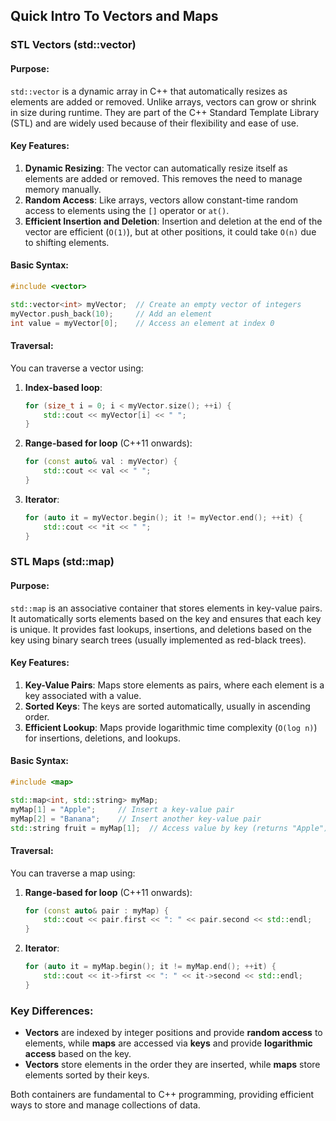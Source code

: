 ## Quick Intro To Vectors and Maps

### STL Vectors (std::vector)

#### Purpose:

`std::vector` is a dynamic array in C++ that automatically resizes as elements are added or removed. Unlike arrays, vectors can grow or shrink in size during runtime. They are part of the C++ Standard Template Library (STL) and are widely used because of their flexibility and ease of use.

#### Key Features:

1. **Dynamic Resizing**: The vector can automatically resize itself as elements are added or removed. This removes the need to manage memory manually.
2. **Random Access**: Like arrays, vectors allow constant-time random access to elements using the `[]` operator or `at()`.
3. **Efficient Insertion and Deletion**: Insertion and deletion at the end of the vector are efficient (`O(1)`), but at other positions, it could take `O(n)` due to shifting elements.

#### Basic Syntax:

```cpp
#include <vector>

std::vector<int> myVector;  // Create an empty vector of integers
myVector.push_back(10);     // Add an element
int value = myVector[0];    // Access an element at index 0
```

#### Traversal:

You can traverse a vector using:

1. **Index-based loop**:

   ```cpp
   for (size_t i = 0; i < myVector.size(); ++i) {
       std::cout << myVector[i] << " ";
   }
   ```

2. **Range-based for loop** (C++11 onwards):

   ```cpp
   for (const auto& val : myVector) {
       std::cout << val << " ";
   }
   ```

3. **Iterator**:
   ```cpp
   for (auto it = myVector.begin(); it != myVector.end(); ++it) {
       std::cout << *it << " ";
   }
   ```

### STL Maps (std::map)

#### Purpose:

`std::map` is an associative container that stores elements in key-value pairs. It automatically sorts elements based on the key and ensures that each key is unique. It provides fast lookups, insertions, and deletions based on the key using binary search trees (usually implemented as red-black trees).

#### Key Features:

1. **Key-Value Pairs**: Maps store elements as pairs, where each element is a key associated with a value.
2. **Sorted Keys**: The keys are sorted automatically, usually in ascending order.
3. **Efficient Lookup**: Maps provide logarithmic time complexity (`O(log n)`) for insertions, deletions, and lookups.

#### Basic Syntax:

```cpp
#include <map>

std::map<int, std::string> myMap;
myMap[1] = "Apple";     // Insert a key-value pair
myMap[2] = "Banana";    // Insert another key-value pair
std::string fruit = myMap[1];  // Access value by key (returns "Apple")
```

#### Traversal:

You can traverse a map using:

1. **Range-based for loop** (C++11 onwards):

   ```cpp
   for (const auto& pair : myMap) {
       std::cout << pair.first << ": " << pair.second << std::endl;
   }
   ```

2. **Iterator**:
   ```cpp
   for (auto it = myMap.begin(); it != myMap.end(); ++it) {
       std::cout << it->first << ": " << it->second << std::endl;
   }
   ```

### Key Differences:

- **Vectors** are indexed by integer positions and provide **random access** to elements, while **maps** are accessed via **keys** and provide **logarithmic access** based on the key.
- **Vectors** store elements in the order they are inserted, while **maps** store elements sorted by their keys.

Both containers are fundamental to C++ programming, providing efficient ways to store and manage collections of data.
